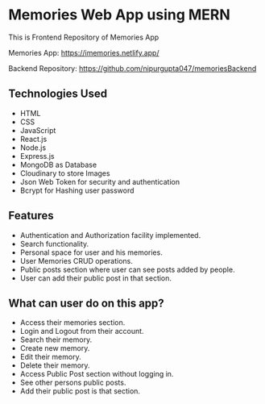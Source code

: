 # Memories Web App using MERN

This is Frontend Repository of Memories App

Memories App: https://imemories.netlify.app/

Backend Repository: https://github.com/nipurgupta047/memoriesBackend

## Technologies Used
* HTML
* CSS
* JavaScript
* React.js
* Node.js
* Express.js
* MongoDB as Database
* Cloudinary to store Images
* Json Web Token for security and authentication
* Bcrypt for Hashing user password

## Features
* Authentication and Authorization facility implemented.
* Search functionality.
* Personal space for user and his memories.
* User Memories CRUD operations.
* Public posts section where user can see posts added by people.
* User can add their public post in that section.

## What can user do on this app?
* Access their memories section.
* Login and Logout from their account.
* Search their memory.
* Create new memory.
* Edit their memory.
* Delete their memory.
* Access Public Post section without logging in.
* See other persons public posts.
* Add their public post is that section.
